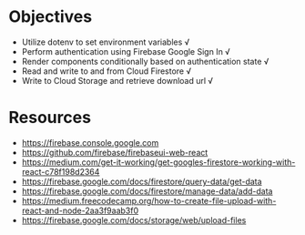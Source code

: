 # Objectives
- Utilize dotenv to set environment variables √
- Perform authentication using Firebase Google Sign In √
- Render components conditionally based on authentication state √
- Read and write to and from Cloud Firestore √
- Write to Cloud Storage and retrieve download url √

# Resources
* https://firebase.console.google.com
* https://github.com/firebase/firebaseui-web-react
* https://medium.com/get-it-working/get-googles-firestore-working-with-react-c78f198d2364
* https://firebase.google.com/docs/firestore/query-data/get-data
* https://firebase.google.com/docs/firestore/manage-data/add-data
* https://medium.freecodecamp.org/how-to-create-file-upload-with-react-and-node-2aa3f9aab3f0
* https://firebase.google.com/docs/storage/web/upload-files
